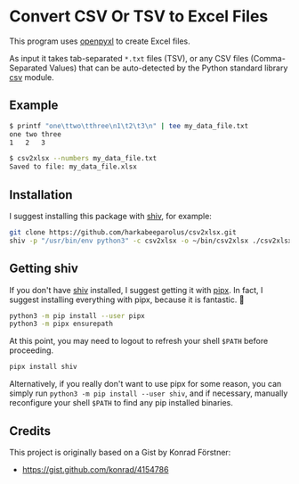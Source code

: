 # Convert CSV Or TSV to Excel Files

This program uses [openpyxl] to create Excel files.

As input it takes tab-separated `*.txt` files (TSV), or any CSV files
(Comma-Separated Values) that can be auto-detected by the Python standard
library [csv] module.

[openpyxl]: https://openpyxl.readthedocs.io/
[csv]: https://docs.python.org/3/library/csv.html
[shiv]: https://github.com/linkedin/shiv
[pipx]: https://github.com/pipxproject/pipx/

## Example

```bash
$ printf "one\ttwo\tthree\n1\t2\t3\n" | tee my_data_file.txt
one	two	three
1	2	3

$ csv2xlsx --numbers my_data_file.txt
Saved to file: my_data_file.xlsx
```

## Installation

I suggest installing this package with [shiv], for example:

```bash
git clone https://github.com/harkabeeparolus/csv2xlsx.git
shiv -p "/usr/bin/env python3" -c csv2xlsx -o ~/bin/csv2xlsx ./csv2xlsx
```

## Getting shiv

If you don't have [shiv] installed, I suggest getting it with [pipx]. In
fact, I suggest installing everything with pipx, because it is fantastic. 🙂

```bash
python3 -m pip install --user pipx
python3 -m pipx ensurepath
```

At this point, you may need to logout to refresh your shell `$PATH` before
proceeding.

```bash
pipx install shiv
```

Alternatively, if you really don't want to use pipx for some reason, you can
simply run `python3 -m pip install --user shiv`, and if necessary, manually
reconfigure your shell `$PATH` to find any pip installed binaries.

## Credits

This project is originally based on a Gist by Konrad Förstner:
* https://gist.github.com/konrad/4154786
